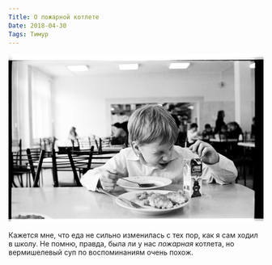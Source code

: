 ```yaml
---
Title: О пожарной котлете
Date: 2018-04-30
Tags: Тимур
---
```


![pozharnaya-kotleta.jpg](images/pozharnaya-kotleta.jpg)

Кажется мне, что еда не сильно изменилась с тех пор, как я сам ходил в школу. Не помню, правда, была ли у нас _пожарная_ котлета, но вермишелевый суп по воспоминаниям очень похож.